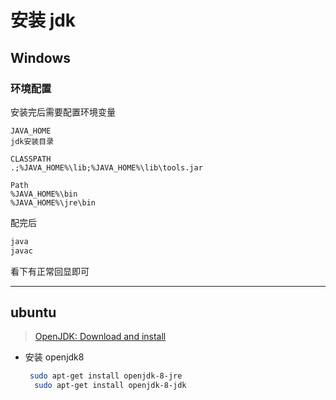 # 安装 jdk

## Windows

### 环境配置

安装完后需要配置环境变量

```
JAVA_HOME
jdk安装目录
```

```
CLASSPATH
.;%JAVA_HOME%\lib;%JAVA_HOME%\lib\tools.jar
```

```
Path
%JAVA_HOME%\bin
%JAVA_HOME%\jre\bin
```

配完后

```bash
java
javac
```

看下有正常回显即可

---

## ubuntu

> [OpenJDK: Download and install](https://openjdk.org/install/)

- 安装 openjdk8

  ```bash
   sudo apt-get install openjdk-8-jre
    sudo apt-get install openjdk-8-jdk
  ```

  